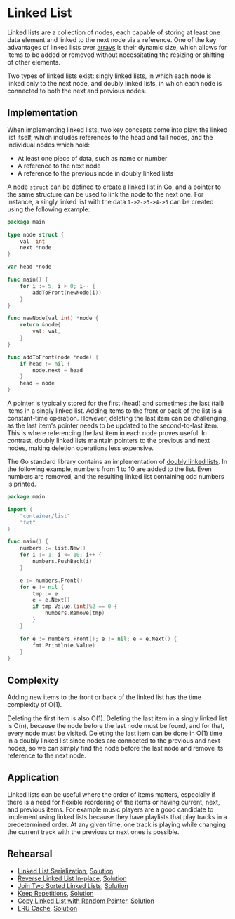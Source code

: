 # Linked List

Linked lists are a collection of nodes, each capable of storing at least one data element and linked to the next node via a reference. One of the key advantages of linked lists over [arrays](../array) is their dynamic size, which allows for items to be added or removed without necessitating the resizing or shifting of other elements.

Two types of linked lists exist: singly linked lists, in which each node is linked only to the next node, and doubly linked lists, in which each node is connected to both the next and previous nodes.

## Implementation

When implementing linked lists, two key concepts come into play: the linked list itself, which includes references to the head and tail nodes, and the individual nodes which hold:

* At least one piece of data, such as name or number
* A reference to the next node
* A reference to the previous node in doubly linked lists

A node `struct` can be defined to create a linked list in Go, and a pointer to the same structure can be used to link the node to the next one. For instance, a singly linked list with the data `1->2->3->4->5` can be created using the following example:

```Go
package main

type node struct {
	val  int
	next *node
}

var head *node

func main() {
	for i := 5; i > 0; i-- {
		addToFront(newNode(i))
	}
}

func newNode(val int) *node {
	return &node{
		val: val,
	}
}

func addToFront(node *node) {
	if head != nil {
		node.next = head
	}
	head = node
}
```

A pointer is typically stored for the first (head) and sometimes the last (tail) items in a singly linked list. Adding items to the front or back of the list is a constant-time operation. However, deleting the last item can be challenging, as the last item's pointer needs to be updated to the second-to-last item. This is where referencing the last item in each node proves useful. In contrast, doubly linked lists maintain pointers to the previous and next nodes, making deletion operations less expensive.

The Go standard library contains an implementation of [doubly linked lists](https://golang.org/pkg/container/list/). In the following example, numbers from 1 to 10 are added to the list. Even numbers are removed, and the resulting linked list containing odd numbers is printed.

```Go
package main

import (
	"container/list"
	"fmt"
)

func main() {
	numbers := list.New()
	for i := 1; i <= 10; i++ {
		numbers.PushBack(i)
	}

	e := numbers.Front()
	for e != nil {
		tmp := e
		e = e.Next()
		if tmp.Value.(int)%2 == 0 {
			numbers.Remove(tmp)
		}
	}

	for e := numbers.Front(); e != nil; e = e.Next() {
		fmt.Println(e.Value)
	}
}
```

## Complexity

Adding new items to the front or back of the linked list has the time complexity of O(1).

Deleting the first item is also O(1). Deleting the last item in a singly linked list is O(n), because the node before the last node must be found, and for that, every node must be visited. Deleting the last item can be done in O(1) time in a doubly linked list since nodes are connected to the previous and next nodes, so we can simply find the node before the last node and remove its reference to the next node.

## Application

Linked lists can be useful where the order of items matters, especially if there is a need for flexible reordering of the items or having current, next, and previous items. For example music players are a good candidate to implement using linked lists because they have playlists that play tracks in a predetermined order. At any given time, one track is playing while changing the current track with the previous or next ones is possible.

## Rehearsal

* [Linked List Serialization](./serialization_test.go), [Solution](./serialization.go)
* [Reverse Linked List In-place](./reverse_in_place_test.go), [Solution](./reverse_in_place.go)
* [Join Two Sorted Linked Lists](./join_sorted_lists_test.go), [Solution](./join_sorted_lists.go)
* [Keep Repetitions](./keep_repetitions_test.go), [Solution](./keep%20repetitions.go)
* [Copy Linked List with Random Pointer](./copy_linklist_with_random_pointer_test.go), [Solution](./copy_linklist_with_random_pointer.go)
* [LRU Cache](./lru_cache_test.go), [Solution](./lru_cache.go)
